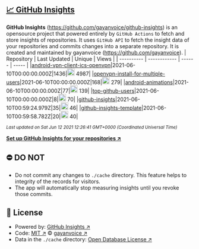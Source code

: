 ## [:chart_with_upwards_trend: GitHub Insights](https://github.com/gayanvoice/github-insights)
**GitHub Insights** (https://github.com/gayanvoice/github-insights) is an opensource project that powered entirely by  `GitHub Actions` to fetch and store insights of repositories.
It uses `GitHub API` to fetch the insight data of your repositories and commits changes into a separate repository. It is created and maintained by gayanvoice (https://github.com/gayanvoice).
| Repository | Last Updated | Unique | Views |
 | ---------- | ------------ | ------ | ----- |
|[android-vpn-client-ics-openvpn](https://github.com/gayanvoice/insights/tree/master/readme/207237845/week.md)|2021-06-10T00:00:00.000Z|1436|<img alt="Response time graph" src="https://github.com/gayanvoice/insights/raw/master/graph/207237845/small/week.png" height="20"> 4987|
|[openvpn-install-for-multiple-users](https://github.com/gayanvoice/insights/tree/master/readme/208378302/week.md)|2021-06-10T00:00:00.000Z|168|<img alt="Response time graph" src="https://github.com/gayanvoice/insights/raw/master/graph/208378302/small/week.png" height="20"> 279|
|[android-animations](https://github.com/gayanvoice/insights/tree/master/readme/209241190/week.md)|2021-06-10T00:00:00.000Z|77|<img alt="Response time graph" src="https://github.com/gayanvoice/insights/raw/master/graph/209241190/small/week.png" height="20"> 139|
|[top-github-users](https://github.com/gayanvoice/insights/tree/master/readme/373383893/week.md)|2021-06-10T00:00:00.000Z|8|<img alt="Response time graph" src="https://github.com/gayanvoice/insights/raw/master/graph/373383893/small/week.png" height="20"> 70|
|[github-insights](https://github.com/gayanvoice/insights/tree/master/readme/372371373/week.md)|2021-06-10T00:59:24.979Z|35|<img alt="Response time graph" src="https://github.com/gayanvoice/insights/raw/master/graph/372371373/small/week.png" height="20"> 46|
|[github-insights-template](https://github.com/gayanvoice/insights/tree/master/readme/372372861/week.md)|2021-06-10T00:59:58.782Z|20|<img alt="Response time graph" src="https://github.com/gayanvoice/insights/raw/master/graph/372372861/small/week.png" height="20"> 40|

<small><i>Last updated on Sat Jun 12 2021 12:26:41 GMT+0000 (Coordinated Universal Time)</i></small>

[**Set up GitHub Insights for your repositories ↗️**](https://github.com/gayanvoice/github-insights)
## ⛔ DO NOT
- Do not commit any changes to `./cache` directory. This feature helps to integrity of the records for visitors.
- The app will automatically stop measuring insights until you revoke those commits.
## 📄 License
- Powered by: [GitHub Insights ↗️](https://github.com/gayanvoice/github-insights)
- Code: [MIT ↗️](./LICENSE) © [gayanvoice ↗️](https://github.com/gayanvoice)
- Data in the `./cache` directory: [Open Database License ↗️](https://opendatacommons.org/licenses/odbl/1-0/)